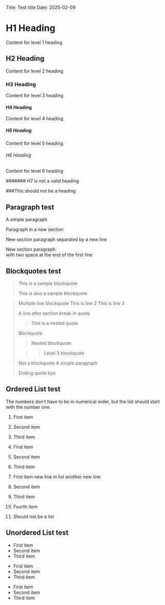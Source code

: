 Title: Test title
Date: 2025-02-09

# H1 Heading

Content for level 1 heading

## H2 Heading

Content for level 2 heading

### H3 Heading

Content for level 3 heading

#### H4 Heading

Content for level 4 heading

##### H5 Heading

Content for level 5 heading

###### H6 Heading

Content for level 6 heading

####### H7 is not a valid heading

###This should not be a heading

## Paragraph test
A simple paragraph

Paragraph in a new section

New section paragraph
separated by a new line

New section paragraph  
with two space at the end of the first line

## Blockquotes test
> This is a sample blockquote

> This is also a sample blockquote

> Multiple line blockquote
> This is line 2
> This is line 3
> 
> A line after section break in quote
>
>> This is a nested quote

> Blockquote
>
>> Nested blockquote 
>
>>> Level 3 blockquote
>
>Not a blockquote
A simple paragraph

> Ending quote
> bye

## Ordered List test
The numbers don’t have to be in numerical order, but the list should start with the number one.

1. First item
2. Second item
3. Third item
  
1. First item
1. Second item
1. Third item

1. First item
new line in list
    another new line
1. Second item
3. Third item
5. Fourth item

13. Should not be a list

## Unordered List test

* First item
* Second item
* Third item

- First item
- Second item
- Third item

+ First item
+ Second item
+ Third item
